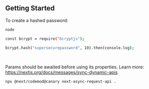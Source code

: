 ## Getting Started

To create a hashed password:

```bash
node

const bcrypt = require("bcryptjs");

bcrypt.hash("supersecurepassword", 10).then(console.log);
```
<br />

Params should be awaited before using its properties. Learn more: https://nextjs.org/docs/messages/sync-dynamic-apis

```bash
npx @next/codemod@canary next-async-request-api .
```
